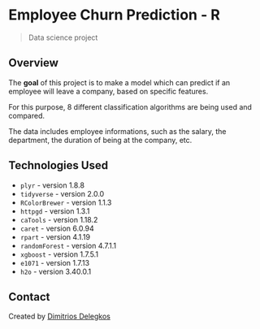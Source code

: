 # Employee Churn Prediction - R
> Data science project


## Overview
The **goal** of this project is to make a model which can predict if an employee will leave a company, based on specific features.

For this purpose, 8 different classification algorithms are being used and compared.

The data includes employee informations, such as the salary, the department, the duration of being at the company, etc.

## Technologies Used
- `plyr` - version 1.8.8
- `tidyverse` - version 2.0.0
- `RColorBrewer` - version 1.1.3
- `httpgd` - version 1.3.1
- `caTools` - version 1.18.2
- `caret` - version 6.0.94
- `rpart` - version 4.1.19
- `randomForest` - version 4.7.1.1
- `xgboost` - version 1.7.5.1
- `e1071` - version 1.7.13
- `h2o` - version 3.40.0.1


## Contact
Created by [Dimitrios Delegkos](https://www.linkedin.com/in/dimitrios-delegkos-24a596151/)